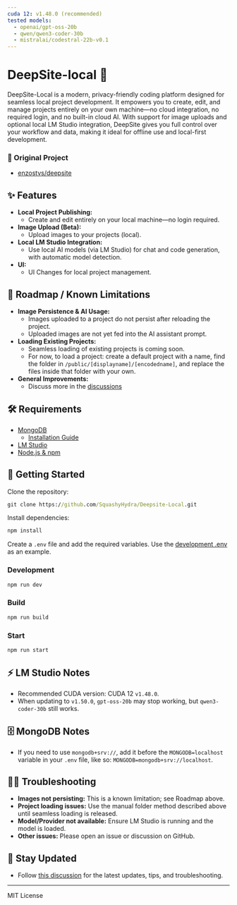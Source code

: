 ```yaml
---
cuda 12: v1.48.0 (recommended)
tested models:
  - openai/gpt-oss-20b
  - qwen/qwen3-coder-30b
  - mistralai/codestral-22b-v0.1
---
```


# DeepSite-local 🐳

DeepSite-Local is a modern, privacy-friendly coding platform designed for seamless local project development. It empowers you to create, edit, and manage projects entirely on your own machine—no cloud integration, no required login, and no built-in cloud AI. With support for image uploads and optional local LM Studio integration, DeepSite gives you full control over your workflow and data, making it ideal for offline use and local-first development.

### 📜 Original Project
  - [enzostvs/deepsite](https://huggingface.co/spaces/enzostvs/deepsite/tree/main)


## ✨ Features

- **Local Project Publishing:**
  - Create and edit entirely on your local machine—no login required.
- **Image Upload (Beta):**
  - Upload images to your projects (local).
- **Local LM Studio Integration:**
  - Use local AI models (via LM Studio) for chat and code generation, with automatic model detection.
- **UI:**
  - UI Changes for local project management.

## 🚧 Roadmap / Known Limitations

- **Image Persistence & AI Usage:**
  - Images uploaded to a project do not persist after reloading the project.
  - Uploaded images are not yet fed into the AI assistant prompt.
- **Loading Existing Projects:**
  - Seamless loading of existing projects is coming soon.
  - For now, to load a project: create a default project with a name, find the folder in `/public/[displayname]/[encodedname]`, and replace the files inside that folder with your own.
- **General Improvements:**
  - Discuss more in the [discussions](#-stay-updated)

## 🛠 Requirements

- [MongoDB](https://www.mongodb.com/try/download/community)
  - [Installation Guide](https://www.mongodb.com/docs/manual/administration/install-community/)
- [LM Studio](https://lmstudio.ai)
- [Node.js & npm](https://nodejs.org/en/download)

## 🚀 Getting Started

Clone the repository:
```bat
git clone https://github.com/SquashyHydra/Deepsite-Local.git
```
Install dependencies:
```bat
npm install
```
Create a `.env` file and add the required variables. Use the [development .env](https://github.com/SquashyHydra/Deepsite-Local/blob/main/.env) as an example.

### Development
```bat
npm run dev
```
### Build
```bat
npm run build
```
### Start
```bat
npm run start
```

## ⚡ LM Studio Notes

- Recommended CUDA version: CUDA 12 `v1.48.0`.
- When updating to `v1.50.0`, `gpt-oss-20b` may stop working, but `qwen3-coder-30b` still works.

## 🗄️ MongoDB Notes

- If you need to use `mongodb+srv://`, add it before the `MONGODB=localhost` variable in your `.env` file, like so: `MONGODB=mongodb+srv://localhost`.

## 🧑‍💻 Troubleshooting

- **Images not persisting:** This is a known limitation; see Roadmap above.
- **Project loading issues:** Use the manual folder method described above until seamless loading is released.
- **Model/Provider not available:** Ensure LM Studio is running and the model is loaded.
- **Other issues:** Please open an issue or discussion on GitHub.

## 📅 Stay Updated

- Follow [this discussion](https://github.com/SquashyHydra/Deepsite-Local/discussions) for the latest updates, tips, and troubleshooting.

---

MIT License
